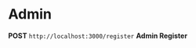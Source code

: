 <h1>Admin</h1>

<span><strong>POST</strong>   `http://localhost:3000/register` <strong>Admin Register</strong>  </span>